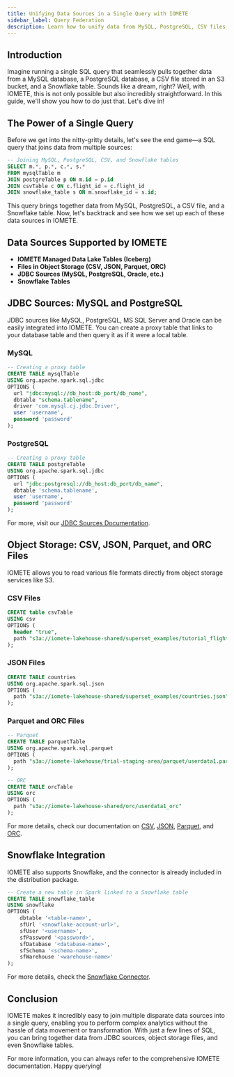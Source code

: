 ```yaml
---
title: Unifying Data Sources in a Single Query with IOMETE
sidebar_label: Query Federation
description: Learn how to unify data from MySQL, PostgreSQL, CSV files, and Snowflake tables in a single SQL query with IOMETE. Explore JDBC integration, object storage, and more.
---
```


## Introduction

Imagine running a single SQL query that seamlessly pulls together data from a MySQL database, a PostgreSQL database, a CSV file stored in an S3 bucket, and a Snowflake table. Sounds like a dream, right? Well, with IOMETE, this is not only possible but also incredibly straightforward. In this guide, we'll show you how to do just that. Let's dive in!

## The Power of a Single Query

Before we get into the nitty-gritty details, let's see the end game—a SQL query that joins data from multiple sources:

```sql
-- Joining MySQL, PostgreSQL, CSV, and Snowflake tables
SELECT m.*, p.*, c.*, s.*
FROM mysqlTable m
JOIN postgreTable p ON m.id = p.id
JOIN csvTable c ON c.flight_id = c.flight_id
JOIN snowflake_table s ON m.snowflake_id = s.id;
```

This query brings together data from MySQL, PostgreSQL, a CSV file, and a Snowflake table. Now, let's backtrack and see how we set up each of these data sources in IOMETE.

## Data Sources Supported by IOMETE

- **IOMETE Managed Data Lake Tables (Iceberg)**
- **Files in Object Storage (CSV, JSON, Parquet, ORC)**
- **JDBC Sources (MySQL, PostgreSQL, Oracle, etc.)**
- **Snowflake Tables**

## JDBC Sources: MySQL and PostgreSQL

JDBC sources like MySQL, PostgreSQL, MS SQL Server and Oracle can be easily integrated into IOMETE. You can create a proxy table that links to your database table and then query it as if it were a local table.

### MySQL

```sql
-- Creating a proxy table
CREATE TABLE mysqlTable
USING org.apache.spark.sql.jdbc
OPTIONS (
  url "jdbc:mysql://db_host:db_port/db_name",
  dbtable "schema.tablename",
  driver 'com.mysql.cj.jdbc.Driver',
  user 'username',
  password 'password'
);
```

### PostgreSQL

```sql
-- Creating a proxy table
CREATE TABLE postgreTable
USING org.apache.spark.sql.jdbc
OPTIONS (
  url "jdbc:postgresql://db_host:db_port/db_name",
  dbtable 'schema.tablename',
  user 'username',
  password 'password'
);
```

For more, visit our [JDBC Sources Documentation](/docs/data-sources/jdbc-sources).

## Object Storage: CSV, JSON, Parquet, and ORC Files

IOMETE allows you to read various file formats directly from object storage services like S3.

### CSV Files

```sql
CREATE table csvTable
USING csv
OPTIONS (
  header "true",
  path "s3a://iomete-lakehouse-shared/superset_examples/tutorial_flights.csv"
);
```

### JSON Files

```sql
CREATE TABLE countries
USING org.apache.spark.sql.json
OPTIONS (
  path "s3a://iomete-lakehouse-shared/superset_examples/countries.json"
);
```

### Parquet and ORC Files

```sql
-- Parquet
CREATE TABLE parquetTable
USING org.apache.spark.sql.parquet
OPTIONS (
  path "s3a://iomete-lakehouse/trial-staging-area/parquet/userdata1.parquet"
);

-- ORC
CREATE TABLE orcTable
USING orc
OPTIONS (
  path "s3a://iomete-lakehouse-shared/orc/userdata1_orc"
);
```

For more details, check our documentation on [CSV](/docs/data-sources/csv-files), [JSON](/docs/data-sources/json-files), [Parquet](/docs/data-sources/parquet-files), and [ORC](/docs/data-sources/orc-files).

## Snowflake Integration

IOMETE also supports Snowflake, and the connector is already included in the distribution package.

```sql
-- Create a new table in Spark linked to a Snowflake table
CREATE TABLE snowflake_table
USING snowflake
OPTIONS (
    dbtable '<table-name>',
    sfUrl '<snowflake-account-url>',
    sfUser '<username>',
    sfPassword '<password>',
    sfDatabase '<database-name>',
    sfSchema '<schema-name>',
    sfWarehouse '<warehouse-name>'
);
```

For more details, check the [Snowflake Connector](/docs/data-sources/snowflake-connector).

## Conclusion

IOMETE makes it incredibly easy to join multiple disparate data sources into a single query, enabling you to perform complex analytics without the hassle of data movement or transformation. With just a few lines of SQL, you can bring together data from JDBC sources, object storage files, and even Snowflake tables.

For more information, you can always refer to the comprehensive IOMETE documentation. Happy querying!
